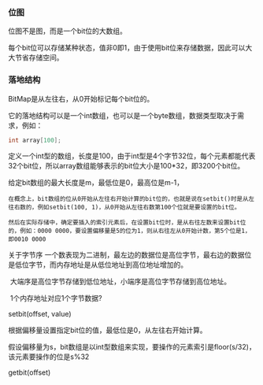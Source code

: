 ### 位图

位图不是图，而是一个bit位的大数组。

每个bit位可以存储某种状态，值非0即1，由于使用bit位来存储数据，因此可以大大节省存储空间。



### 落地结构

BitMap是从左往右，从0开始标记每个bit位的。

它的落地结构可以是一个int数组，也可以是一个byte数组，数据类型取决于需求，例如：

```c
int array[100];
```

定义一个int型的数组，长度是100，由于int型是4个字节32位，每个元素都能代表32个bit位，所以array数组能够表示的bit位大小是100*32，即3200个bit位。

给定bit数组的最大长度是m，最低位是0，最高位是m-1，



```
在概念上，bit数组的位从0开始从左往右开始计算的bit位的，也就是说在setbit()时是从左往右数的，例如setbit(100, 1)，从0开始从左往右数第100个位就是要设置的bit位。

然后在实际存储中，确定要插入的索引元素后，在设置bit位时，是从右往左数来设置bit位的，例如：0000 0000，要设置偏移量是5的位为1，则从右往左从0开始计数，第5个位是1，即0010 0000
```



关于字节序
	一个数表现为二进制，最左边的数据位是高位字节，最右边的数据位是低位字节，而内存地址是从低位地址到高位地址增加的。 

​	大端序是高位字节存储到低位地址，小端序是高位字节存储到高位地址。

​	1个内存地址对应1个字节数据?



setbit(offset, value)

根据偏移量设置指定bit位的值，最低位是0，从左往右开始计算。

假设偏移量为s，bit数组是以int型数组来实现，要操作的元素索引是floor(s/32)，该元素要操作的位是s%32



getbit(offset)





